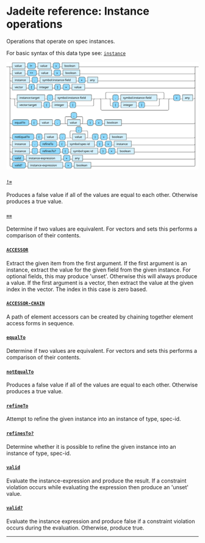 <!---
  This markdown file was generated. Do not edit.
  -->

# Jadeite reference: Instance operations

Operations that operate on spec instances.

For basic syntax of this data type see: [`instance`](jadeite-basic-syntax-reference.md#instance)

!["instance-op"](./halite-bnf-diagrams/instance-op-j.svg)

#### [`!=`](jadeite-full-reference.md#_B_E)

Produces a false value if all of the values are equal to each other. Otherwise produces a true value.

#### [`==`](jadeite-full-reference.md#_E_E)

Determine if two values are equivalent. For vectors and sets this performs a comparison of their contents.

#### [`ACCESSOR`](jadeite-full-reference.md#ACCESSOR)

Extract the given item from the first argument. If the first argument is an instance, extract the value for the given field from the given instance. For optional fields, this may produce 'unset'. Otherwise this will always produce a value. If the first argument is a vector, then extract the value at the given index in the vector. The index in this case is zero based.

#### [`ACCESSOR-CHAIN`](jadeite-full-reference.md#ACCESSOR-CHAIN)

A path of element accessors can be created by chaining together element access forms in sequence.

#### [`equalTo`](jadeite-full-reference.md#equalTo)

Determine if two values are equivalent. For vectors and sets this performs a comparison of their contents.

#### [`notEqualTo`](jadeite-full-reference.md#notEqualTo)

Produces a false value if all of the values are equal to each other. Otherwise produces a true value.

#### [`refineTo`](jadeite-full-reference.md#refineTo)

Attempt to refine the given instance into an instance of type, spec-id.

#### [`refinesTo?`](jadeite-full-reference.md#refinesTo_Q)

Determine whether it is possible to refine the given instance into an instance of type, spec-id.

#### [`valid`](jadeite-full-reference.md#valid)

Evaluate the instance-expression and produce the result. If a constraint violation occurs while evaluating the expression then produce an 'unset' value.

#### [`valid?`](jadeite-full-reference.md#valid_Q)

Evaluate the instance expression and produce false if a constraint violation occurs during the evaluation. Otherwise, produce true.

---

